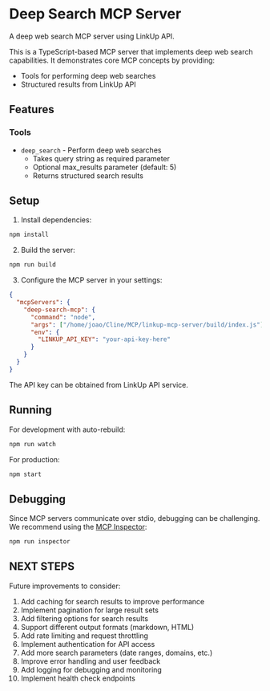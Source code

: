 # Deep Search MCP Server

A deep web search MCP server using LinkUp API.

This is a TypeScript-based MCP server that implements deep web search capabilities. It demonstrates core MCP concepts by providing:

- Tools for performing deep web searches
- Structured results from LinkUp API

## Features

### Tools
- `deep_search` - Perform deep web searches
  - Takes query string as required parameter
  - Optional max_results parameter (default: 5)
  - Returns structured search results

## Setup

1. Install dependencies:
```bash
npm install
```

2. Build the server:
```bash
npm run build
```

3. Configure the MCP server in your settings:
```json
{
  "mcpServers": {
    "deep-search-mcp": {
      "command": "node",
      "args": ["/home/joao/Cline/MCP/linkup-mcp-server/build/index.js"],
      "env": {
        "LINKUP_API_KEY": "your-api-key-here"
      }
    }
  }
}
```

The API key can be obtained from LinkUp API service.

## Running

For development with auto-rebuild:
```bash
npm run watch
```

For production:
```bash
npm start
```

## Debugging

Since MCP servers communicate over stdio, debugging can be challenging. We recommend using the [MCP Inspector](https://github.com/modelcontextprotocol/inspector):

```bash
npm run inspector
```

## NEXT STEPS

Future improvements to consider:

1. Add caching for search results to improve performance
2. Implement pagination for large result sets
3. Add filtering options for search results
4. Support different output formats (markdown, HTML)
5. Add rate limiting and request throttling
6. Implement authentication for API access
7. Add more search parameters (date ranges, domains, etc.)
8. Improve error handling and user feedback
9. Add logging for debugging and monitoring
10. Implement health check endpoints
